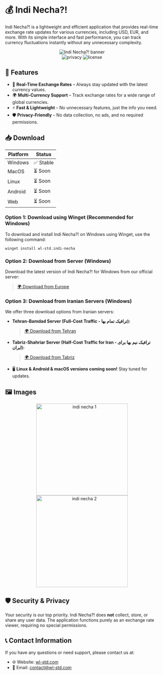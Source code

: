 # 💰 Indi Necha?!

Indi Necha?! is a lightweight and efficient application that provides real-time exchange rate updates for various currencies, including USD, EUR, and more. With its simple interface and fast performance, you can track currency fluctuations instantly without any unnecessary complexity.

<p align="center">
    <img src="https://cdn.wl-std.com/assets/image/banner/indi-necha.svg" alt="Indi Necha?! banner"><br>
    <img src="https://img.shields.io/badge/Data%20Privacy%20100%25%20secure-green" alt="privacy" >
    <img src="https://img.shields.io/badge/License-Custom Proprietary License-blue" alt="license" ><br>
</p>


## 🚀 Features

- 🔄 **Real-Time Exchange Rates** – Always stay updated with the latest currency values.
- 🌍 **Multi-Currency Support** – Track exchange rates for a wide range of global currencies.
- ⚡ **Fast & Lightweight** – No unnecessary features, just the info you need.
- 🛡️ **Privacy-Friendly** – No data collection, no ads, and no required permissions.


## 📥 Download

| Platform | Status |
|----------|----------|
| Windows | ✅ Stable|
| MacOS | ⏳ Soon |
| Linux | ⏳ Soon |
| Android | ⏳ Soon |
| Web | ⏳ Soon |

### Option 1: Download using Winget (Recommended for Windows)

To download and install Indi Necha?! on Windows using Winget, use the following command:

```sh
winget install wl-std.indi-necha
```

### Option 2: Download from Server (Windows)

Download the latest version of Indi Necha?! for Windows from our official server:

> [🌍 Download from Europe](https://dl1.wl-std.com/Indi%20Necha%20Setup.exe)

### Option 3: Download from Iranian Servers (Windows)

We offer three download options from Iranian servers:

- **Tehran-Bamdad Server (Full-Cost Traffic - ترافیک تمام بها):**

  > [🌍 Download from Tehran](https://dl2.wl-std.com/Indi%20Necha%20Setup.exe)

- **Tabriz-Shahriar Server (Half-Cost Traffic for Iran - ترافیک نیم بها برای ایران):**

  > [🌍 Download from Tabriz](https://dl3.wl-std.com/?file=Indi%20Necha%20Setup.exe&sv=tbz)

- 🖥️ **Linux & Android & macOS versions coming soon!** Stay tuned for updates.


## 🖼️ Images
<p align="center">
<img src="https://cdn.wl-std.com/assets/image/project/indi%20necha%201.png" alt="indi necha 1" width="300">
<img src="https://cdn.wl-std.com/assets/image/project/indi%20necha%202.png" alt="indi necha 2" width="300">
    </p>


## 🛡️ Security & Privacy

Your security is our top priority. Indi Necha?! does **not** collect, store, or share any user data. The application functions purely as an exchange rate viewer, requiring no special permissions.

## 📞 Contact Information

If you have any questions or need support, please contact us at:
- 🌐 Website: [wl-std.com](https://wl-std.com)
- 📧 Email: [contact@wl-std.com](mailto:contact@wl-std.com)
